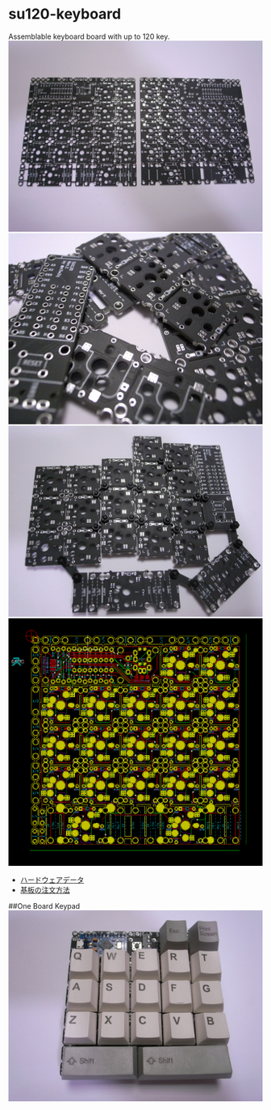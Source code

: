 # su120-keyboard

Assemblable keyboard board with up to 120 key.
![pcb](/doc/pcb.jpg)
![pcb2](/doc/pcb2.jpg)
![pcb3](/doc/pcb3.jpg)
![pcbnew](/doc/pcbnew.png)

<!---
- [Hardware data](/pcb/)
- [Firmware]()
- [ファームウェア]()
-->

- [ハードウェアデータ](/pcb/)
- [基板の注文方法](/doc/common/pcb_order_guide_jp.md)

##One Board Keypad
![image](/doc/sample/one-board-keypad/image.jpg)

<!---
- [Build guide](/doc/one-board-keypad/index.md)
- [ビルドガイド](/doc/one-board-keypad/index_jp.md)
-->


